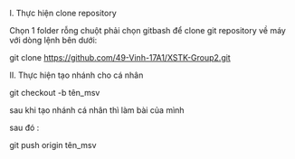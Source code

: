 I. Thực hiện clone repository

Chọn 1 folder rỗng chuột phải chọn gitbash để clone git repository về máy với dòng lệnh bên dưới:

git clone https://github.com/49-Vinh-17A1/XSTK-Group2.git

II. Thực hiện tạo nhánh cho cá nhân

git checkout -b tên_msv

sau khi tạo nhánh cá nhân thì làm bài của mình

sau đó :

git push origin tên_msv
